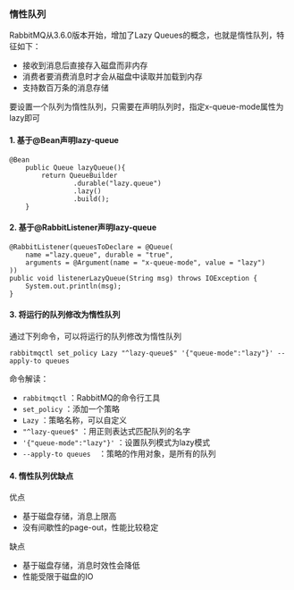 ### 惰性队列
RabbitMQ从3.6.0版本开始，增加了Lazy Queues的概念，也就是惰性队列，特征如下：
* 接收到消息后直接存入磁盘而非内存
* 消费者要消费消息时才会从磁盘中读取并加载到内存
* 支持数百万条的消息存储

要设置一个队列为惰性队列，只需要在声明队列时，指定x-queue-mode属性为lazy即可


#### 1. 基于@Bean声明lazy-queue
```
@Bean
    public Queue lazyQueue(){
        return QueueBuilder
                .durable("lazy.queue")
                .lazy()
                .build();
    }
```

#### 2. 基于@RabbitListener声明lazy-queue

```
@RabbitListener(queuesToDeclare = @Queue(
    name ="lazy.queue", durable = "true", 
    arguments = @Argument(name = "x-queue-mode", value = "lazy")
))
public void listenerLazyQueue(String msg) throws IOException {
    System.out.println(msg);
}
```

#### 3. 将运行的队列修改为惰性队列
通过下列命令，可以将运行的队列修改为惰性队列

```
rabbitmqctl set_policy Lazy "^lazy-queue$" '{"queue-mode":"lazy"}' --apply-to queues  
```

命令解读：

- `rabbitmqctl` ：RabbitMQ的命令行工具
- `set_policy` ：添加一个策略
- `Lazy` ：策略名称，可以自定义
- `"^lazy-queue$"` ：用正则表达式匹配队列的名字
- `'{"queue-mode":"lazy"}'` ：设置队列模式为lazy模式
- `--apply-to queues  `：策略的作用对象，是所有的队列


#### 4. 惰性队列优缺点
优点
* 基于磁盘存储，消息上限高
* 没有间歇性的page-out，性能比较稳定

缺点
* 基于磁盘存储，消息时效性会降低
* 性能受限于磁盘的IO

